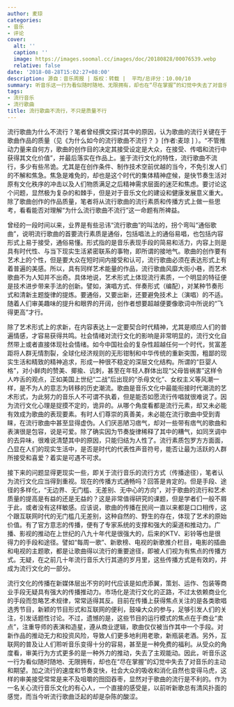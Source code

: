 ```yaml
---
author: 麦琼
categories:
- 音乐
- 评论
cover:
  alt: ''
  caption: ''
  image: https://images.soomal.cc/images/doc/20180828/00076539.webp
  relative: false
date: '2018-08-28T15:02:27+08:00'
description: 源自：音乐周报 | 版权：转载 |  平均/总评分：10.00/10
summary: 听音乐这一行为看似随时随地、无限拥有，却也在“尽在掌握”的幻觉中失去了对音乐的主动和期望。加之流行的速度和节奏变快，社会大众的吸收和消化自然也变得马虎，这样的审美接受常常是来不及咀嚼的囫囵吞枣，显然对于歌曲的流行是不利的……
tags:
- 流行音乐
- 流行歌曲
title: 流行歌曲不流行，不只是质量不行
---
```


流行歌曲为什么不流行？笔者曾经撰文探讨其中的原因，认为歌曲的流行关键在于歌曲作品的质量（见《为什么如今的流行歌曲不流行？ 》[作者:麦琼 ]
）。“不管推动力量来自何方，歌曲的创作目的决定其接受设定是大众，在接受、传唱和流行中获得其文化价值”，并最后落实在作品上。鉴于流行文化的特性，流行歌曲不流行，多少有些吊诡。尤其是在创作条件、制作技术空前优越的当今，不免引发人们的不解和焦急。焦急是难免的，却也是这个时代的集体精神症候，是快节奏生活对原有文化秩序的冲击以及人们物质满足之后精神需求层面的迷茫和焦虑。要讨论这个问题，显然极为复杂的和棘手，但是对于音乐文化的建设和健康发展意义重大。除了歌曲创作的作品质量，笔者将从流行歌曲的流行素质和传播方式上做一些思考，看看能否对理解“为什么流行歌曲不流行”这一命题有所裨益。

曾经的一段时间以来，业界是有些忌讳“流行歌曲”的叫法的，拐个弯叫“通俗歌曲”，说明流行歌曲的首要流行素质是通俗，包括唱法上的通俗易唱，也包括内容形式上易于接受，通俗易懂。形式指的是音乐表现手段的简易和活力，内容上则是具有时代性、与当下现实生活紧密联系的事物，即所谓的接地气。歌曲的创作要有艺术上的个性，但是要大众在短时间内接受和认可，流行歌曲必须在表达形式上有着普遍的美感。所以，具有同样艺术能量的作品，流行歌曲风靡大街小巷，而艺术歌曲不为人知并不出奇。具体地说，艺术形式上体现流行素质，一个明显的特征便是技术进步带来手法的创新。譬如，演唱方式、伴奏形式（编配），对某种节奏形式和清新主题旋律的提炼。要通俗，又要出新，还要避免技术上（演唱）的不适。随着人们审美趣味的提升和眼界的开阔，创作者想要超越便要像歌词中所说的“飞得更高”才行。

除了艺术形式上的求新，在内容表达上一定要契合时代精神，尤其是顺应人们的普遍情感，才容易获得共鸣。社会情绪对流行文化的影响是非常明显的，流行文化自然带上或者直接体现社会情绪。如今中国社会的复杂性超越任何一个时代，贫富差距将人群无情割裂，全球化经济规则的无形钳制和中华传统的重新突围，粗鄙的现实生活和精致的精神追求，形成一种很不稳定的深层文化结构。所谓的“巨婴人格”，对小鲜肉的赞美、揶揄、讥刺，甚至在年轻人群体出现“父母皆祸害”这样令人咋舌的观点，正如美国上世纪“二战”后出现的“杀母文化”、女权主义等风潮一样，是不为人的意志为转移的历史潮流。歌曲是音乐文化中最能衔接时代潮流的艺术形式，为此努力的音乐人不可谓不执着，但是能否如愿流行传唱就很难说了。因为流行文化心理是捉摸不定的，诡异的。从哪个角度看都是流行元素，却又未必能有效成为歌曲的表现要素。有时人们尊崇的真善美，未必能在流行歌曲中受到青睐，在流行歌曲中甚至显得虚伪。人们厌恶陋习痞气，却对一些带有痞气的歌曲和表演很是包容，说是可爱。除了确实因为节奏旋律稀释了其中的糟气，如同烹调中的去异味，很难说清楚其中的原因，只能归结为人性了。流行素质包罗方方面面，凸显在人们的现实生活中，是否是时代的代表性声音符号，能否让最为活跃的人群所接受和喜爱？着实是可遇不可求。

接下来的问题显得更现实一些，即关于流行音乐的流行方式（传播途径），笔者认为流行文化应当得到重视。现在的传播方式通畅吗？回答是肯定的。但是手段、途径的多样化，“无边界、无门槛、无差别、无中心的方向”，对于歌曲的流行和艺术质量的提高是有益的还是无益的？这是非常值得研究的课题，但是学者们一般不屑于此，或者没有这样敏感。应该说，歌曲的传播在民间一直以来都是口口相传，这个跟互联网时代的无门槛几无差别，这种自然的、野生的存在，体现了艺术的原始价值。有了官方意志的传播，便有了专家系统的支撑和强大的渠道和推动力。广播、影视的推动在上世纪的八九十年代是很强大的，后来的KTV、彩铃等也是很得力的手段和途径。譬如“每周一歌”、新歌榜、电视的新歌推介栏目，电影的插曲和电视的主题歌，都是让歌曲得以流行的重要途径，即被人们视为有焦点的传播方式。无疑，在之前几十年流行音乐大行其道的岁月里，这些传播方式是有效的，并成为流行文化的一部分。

流行文化的传播在新媒体层出不穷的时代应该是如虎添翼，策划、运作、包装等商业手段无疑具有强大的传播推动力。市场化是流行文化的正路，不过太依赖商业化的手段而忽略艺术规律，常常适得其反。目前在传播上获得焦点关注的是各类歌唱选秀节目，新颖的节目形式和互联网的便利，鼓噪大众的参与，足够引发人们的关注，引发话题性讨论。不过，遗憾的是，这些节目的运行模式的焦点在于商业“卖点”，注重导师的表演和造星，遵从商业逻辑，歌曲仅仅被当作其中一个手段。对新作品的推动无力和投资风险，导致人们更多地利用老歌，新瓶装老酒。另外，互联网的普及让人们聆听音乐变得十分的容易，甚至是一种免费的福利。从受众的角度看，审美行为方式更多的是一种外力的推动，失去了主观能动。因此，听音乐这一行为看似随时随地、无限拥有，却也在“尽在掌握”的幻觉中失去了对音乐的主动和期望。加之流行的速度和节奏变快，社会大众的吸收和消化自然也变得马虎，这样的审美接受常常是来不及咀嚼的囫囵吞枣，显然对于歌曲的流行是不利的。作为一名关心流行音乐文化的有心人，一个直接的感受是，以前听新歌总有清风扑面的感觉，而当今听流行歌曲泛起的却是杂陈的酸涩。